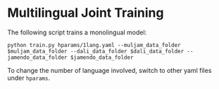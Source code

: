 # Multilingual Joint Training

The following script trains a monolingual model:
```
python train.py hparams/1lang.yaml --muljam_data_folder $muljam_data_folder --dali_data_folder $dali_data_folder --jamendo_data_folder $jamendo_data_folder
```

To change the number of language involved, switch to other yaml files under `hparams`.